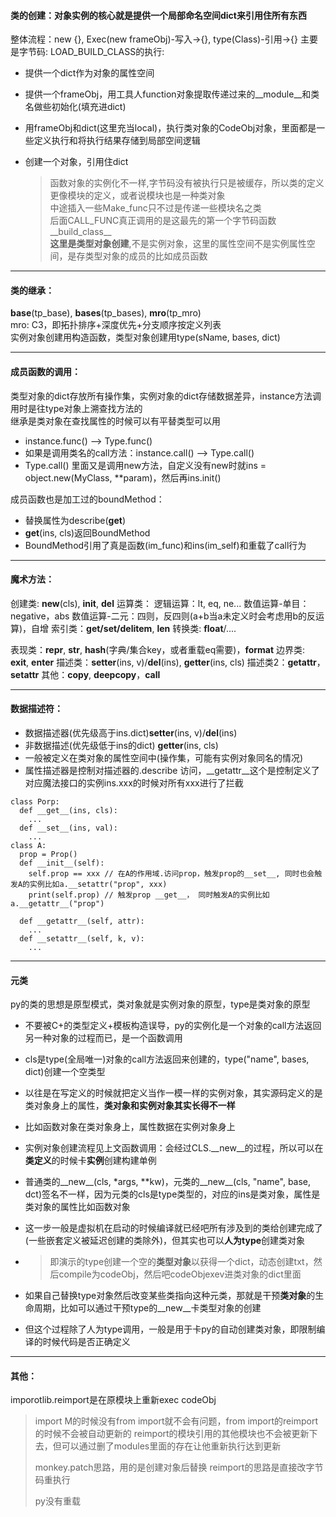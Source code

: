 #### 类的创建：对象实例的核心就是提供一个局部命名空间dict来引用住所有东西
整体流程：new {}, Exec(new frameObj)-写入->{}, type(Class)-引用->{}
主要是字节码: LOAD_BUILD_CLASS的执行: 
- 提供一个dict作为对象的属性空间
- 提供一个frameObj，用工具人function对象提取传递过来的__module__和类名做些初始化(填充进dict)
- 用frameObj和dict(这里充当local)，执行类对象的CodeObj对象，里面都是一些定义执行和将执行结果存储到局部空间逻辑
- 创建一个对象，引用住dict

  > 函数对象的实例化不一样,字节码没有被执行只是被缓存，所以类的定义更像模块的定义，或者说模块也是一种类对象  
  > 中途插入一些Make_func只不过是传递一些模块名之类  
  > 后面CALL_FUNC真正调用的是这最先的第一个字节码函数__build_class__  
  > **这里是类型对象创建**,不是实例对象，这里的属性空间不是实例属性空间，是存类型对象的成员的比如成员函数  

---
#### 类的继承：
__base__(tp_base), __bases__(tp_bases), __mro__(tp_mro)  
mro: C3，即拓扑排序+深度优先+分支顺序按定义列表  
实例对象创建用构造函数，类型对象创建用type(sName, bases, dict)

---
#### 成员函数的调用：
类型对象的dict存放所有操作集，实例对象的dict存储数据差异，instance方法调用时是往type对象上溯查找方法的   
继承是类对象在查找属性的时候可以有平替类型可以用  
- instance.func() --> Type.func()
- 如果是调用类名的call方法：instance.call() --> Type.call()
- Type.call() 里面又是调用new方法，自定义没有new时就ins = object.new(MyClass, **param)，然后再ins.init()

成员函数也是加工过的boundMethod：
- 替换属性为describe(__get__)
- __get__(ins, cls)返回BoundMethod
- BoundMethod引用了真是函数(im_func)和ins(im_self)和重载了call行为

---
#### 魔术方法：
创建类: __new__(cls), __init__, __del__
运算类：
逻辑运算：lt, eq, ne...
数值运算-单目：negative，abs
数值运算-二元：四则，反四则(a+b当a未定义时会考虑用b的反运算)，自增
索引类：__get/set/delitem__, __len__
转换类: __float__/....

表现类：__repr__, __str__, __hash__(字典/集合key，或者重载eq需要)，__format__
边界类: __exit__, __enter__
描述类：__setter__(ins, v)/__del__(ins),  __getter__(ins, cls)
描述类2：__getattr__， __setattr__
其他：__copy__, __deepcopy__，__call__

---
#### 数据描述符：
- 数据描述器(优先级高于ins.dict)__setter__(ins, v)/__del__(ins)
- 非数据描述(优先级低于ins的dict) __getter__(ins, cls)
- 一般被定义在类对象的属性空间中(操作集，可能有实例对象同名的情况)
- 属性描述器是控制对描述器的.describe 访问，__getattr__这个是控制定义了对应魔法接口的实例ins.xxx的时候对所有xxx进行了拦截
  
```
class Porp:
  def __get__(ins, cls):
    ...
  def __set__(ins, val):
    ...
class A:
  prop = Prop()
  def __init__(self):
    self.prop == xxx // 在A的作用域.访问prop，触发prop的__set__, 同时也会触发A的实例比如a.__setattr("prop", xxx)
    print(self.prop) // 触发prop __get__， 同时触发A的实例比如a.__getattr__("prop")

  def __getattr__(self, attr):
    ...
  def __setattr__(self, k, v):
    ...
```
---
#### 元类
py的类的思想是原型模式，类对象就是实例对象的原型，type是类对象的原型  
- 不要被C+的类型定义+模板构造误导，py的实例化是一个对象的call方法返回另一种对象的过程而已，是一个函数调用
- cls是type(全局唯一)对象的call方法返回来创建的，type("name", bases, dict)创建一个空类型
- 以往是在写定义的时候就把定义当作一模一样的实例对象，其实源码定义的是类对象身上的属性，**类对象和实例对象其实长得不一样**
- 比如函数对象在类对象身上，属性数据在实例对象身上

- 实例对象创建流程见上文函数调用：会经过CLS.__new__的过程，所以可以在**类定义**的时候卡**实例**创建构建单例
- 普通类的__new__(cls, *args, **kw)，元类的__new__(cls, "name", base, dct)签名不一样，因为元类的cls是type类型的，对应的ins是类对象，属性是类对象的属性比如函数对象
  
- 这一步一般是虚拟机在启动的时候编译就已经吧所有涉及到的类给创建完成了(一些嵌套定义被延迟创建的类除外)，但其实也可以**人为type**创建类对象
- > 即演示的type创建一个空的**类型对象**以获得一个dict，动态创建txt，然后compile为codeObj，然后吧codeObjexev进类对象的dict里面
  
- 如果自己替换type对象然后改变某些类指向这种元类，那就是干预**类对象**的生命周期，比如可以通过干预type的__new__卡类型对象的创建
- 但这个过程除了人为type调用，一般是用于卡py的自动创建类对象，即限制编译的时候代码是否正确定义

---
#### 其他：
imporotlib.reimport是在原模块上重新exec codeObj
> import M的时候没有from import就不会有问题，from import的reimport的时候不会被自动更新的
> reimport的模块引用的其他模块也不会被更新下去，但可以通过删了modules里面的存在让他重新执行达到更新
>
> monkey.patch思路，用的是创建对象后替换
> reimport的思路是直接改字节码重执行
>
> py没有重载
